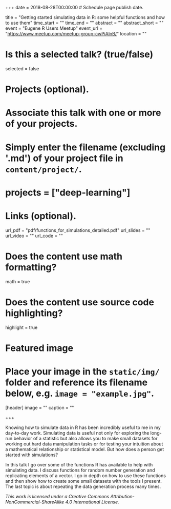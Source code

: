 +++
date = 2018-08-28T00:00:00  # Schedule page publish date.

title = "Getting started simulating data in R: some helpful functions and how to use them"
time_start = ""
time_end = ""
abstract = ""
abstract_short = ""
event = "Eugene R Users Meetup"
event_url = "https://www.meetup.com/meetup-group-cwPiAlnB/"
location = ""

# Is this a selected talk? (true/false)
selected = false

# Projects (optional).
#   Associate this talk with one or more of your projects.
#   Simply enter the filename (excluding '.md') of your project file in `content/project/`.
# projects = ["deep-learning"]

# Links (optional).
url_pdf = "pdf/functions_for_simulations_detailed.pdf"
url_slides = ""
url_video = ""
url_code = ""

# Does the content use math formatting?
math = true

# Does the content use source code highlighting?
highlight = true

# Featured image
# Place your image in the `static/img/` folder and reference its filename below, e.g. `image = "example.jpg"`.
[header]
image = ""
caption = ""

+++

Knowing how to simulate data in R has been incredibly useful to me in my day-to-day work. Simulating data is useful not only for exploring the long-run behavior of a statistic but also allows you to make small datasets for working out hard data manipulation tasks or for testing your intuition about a mathematical relationship or statistical model. But how does a person get started with simulations?

In this talk I go over some of the functions R has available to help with simulating data. I discuss functions for random number generation and replicating elements of a vector. I go in depth on how to use these functions and then show how to create some small datasets with the tools I present.  The last topic is about repeating the data generation process many times.

*This work is licensed under a Creative Commons Attribution-NonCommercial-ShareAlike 4.0 International License.*
